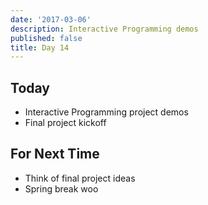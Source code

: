 ```yaml
---
date: '2017-03-06'
description: Interactive Programming demos
published: false
title: Day 14
---
```


## Today

* Interactive Programming project demos
* Final project kickoff


## For Next Time

* Think of final project ideas
* Spring break woo

